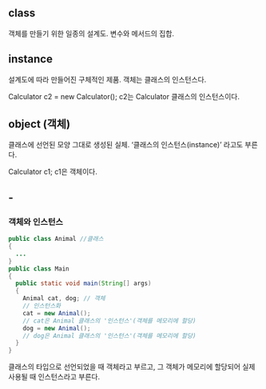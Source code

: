 ## class

객체를 만들기 위한 일종의 설계도. 변수와 메서드의 집합.



## instance

설계도에 따라 만들어진 구체적인 제품.  객체는 클래스의 인스턴스다.

Calculator c2 = new Calculator(); c2는 Calculator 클래스의 인스턴스이다.



## object (객체)

클래스에 선언된 모양 그대로 생성된 실체. ‘클래스의 인스턴스(instance)’ 라고도 부른다.

Calculator c1; c1은 객체이다.



## -

### 객체와 인스턴스

```java
public class Animal //클래스
{
  ...
}
public class Main 
{
  public static void main(String[] args) 
  {
    Animal cat, dog; // 객체
    // 인스턴스화
    cat = new Animal(); 
    // cat은 Animal 클래스의 '인스턴스'(객체를 메모리에 할당)
    dog = new Animal(); 
    // dog은 Animal 클래스의 '인스턴스'(객체를 메모리에 할당)
  }
}
```

클래스의 타입으로 선언되었을 때 객체라고 부르고, 그 객체가 메모리에 할당되어 실제 사용될 때 인스턴스라고 부른다.